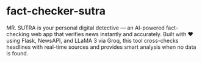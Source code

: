 # fact-checker-sutra
MR. SUTRA is your personal digital detective — an AI-powered fact-checking web app that verifies news instantly and accurately. Built with ❤️ using Flask, NewsAPI, and LLaMA 3 via Groq, this tool cross-checks headlines with real-time sources and provides smart analysis when no data is found.
